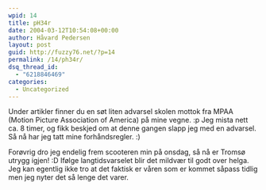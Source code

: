 ```yaml
---
wpid: 14
title: pH34r
date: 2004-03-12T10:54:08+00:00
author: Håvard Pedersen
layout: post
guid: http://fuzzy76.net/?p=14
permalink: /14/ph34r/
dsq_thread_id:
  - "6218846469"
categories:
  - Uncategorized
---
```

Under artikler finner du en søt liten advarsel skolen mottok fra MPAA (Motion Picture Association of America) på mine vegne. :p Jeg mista nett ca. 8 timer, og fikk beskjed om at denne gangen slapp jeg med en advarsel. Så nå har jeg tatt mine forhåndsregler. :)

Forøvrig dro jeg endelig frem scooteren min på onsdag, så nå er Tromsø utrygg igjen! :D Ifølge langtidsvarselet blir det mildvær til godt over helga. Jeg kan egentlig ikke tro at det faktisk er våren som er kommet såpass tidlig men jeg nyter det så lenge det varer.
